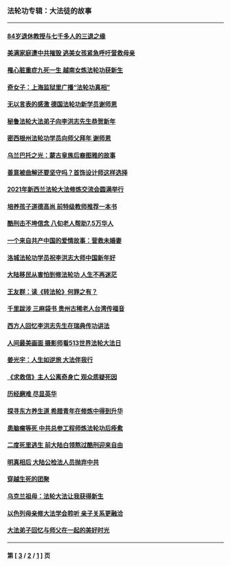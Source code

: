 ### 法轮功专辑：大法徒的故事
---
#### [84岁退休教授与七千多人的三退之缘](../../pages/nf1147481/n13796650.md?10150430) 
#### [美满家庭遭中共摧毁 逃美女孩紧急呼吁营救母亲](../../pages/nf1147481/n13792859.md?10150430) 
#### [罹心脏重症九死一生 越南女炼法轮功获新生](../../pages/nf1147481/n13732766.md?10150430) 
#### [奇女子：上海监狱里广播“法轮功真相”](../../pages/nf1147481/n13726443.md?10150430) 
#### [无以言表的感激 德国法轮功新学员谢师恩](../../pages/nf1147481/n13543790.md?10150430) 
#### [秘鲁法轮大法弟子向李洪志先生恭贺新年](../../pages/nf1147481/n13540182.md?10150430) 
#### [密西根州法轮功学员向师父拜年 谢师恩](../../pages/nf1147481/n13538183.md?10150430) 
#### [乌兰巴托之光：蒙古皇族后裔图雅的故事](../../pages/nf1147481/n13155759.md?10150430) 
#### [善意被曲解还要坚守吗？首饰设计师这样选择](../../pages/nf1147481/n13077575.md?10150430) 
#### [2021年新西兰法轮大法修炼交流会圆满举行](../../pages/nf1147481/n13033149.md?10150430) 
#### [培养孩子道德高尚 前特级教师推荐一本书](../../pages/nf1147481/n12938640.md?10150430) 
#### [酷刑击不垮信念 八旬老人帮助7.5万华人](../../pages/nf1147481/n12880712.md?10150430) 
#### [一个来自共产中国的爱情故事：营救未婚妻](../../pages/nf1147481/n12778386.md?10150430) 
#### [洛城法轮功学员祝李洪志大师中国新年好](../../pages/nf1147481/n12724685.md?10150430) 
#### [大陆移民从害怕到修法轮功 人生不再迷茫](../../pages/nf1147481/n12414325.md?10150430) 
#### [王友群：读《转法轮》何罪之有？](../../pages/nf1147481/n12408647.md?10150430) 
#### [千里跋涉 三麻袋书 贵州古稀老人台湾传福音](../../pages/nf1147481/n12198750.md?10150430) 
#### [西方人回忆李洪志先生在瑞典传功讲法](../../pages/nf1147481/n12099607.md?10150430) 
#### [人间最美画面 摄影师看513世界法轮大法日](../../pages/nf1147481/n12094118.md?10150430) 
#### [姜光宇：人生如逆旅 大法伴我行](../../pages/nf1147481/n12088664.md?10150430) 
#### [《求救信》主人公离奇身亡 观众质疑死因](../../pages/nf1147481/n11845215.md?10150430) 
#### [历经磨难 尽显英华](../../pages/nf1147481/n11723297.md?10150430) 
#### [探寻东方养生道 希腊青年在修炼中得到升华](../../pages/nf1147481/n11494502.md?10150430) 
#### [患脑瘤等死 中共总参工程师炼法轮功后痊愈](../../pages/nf1147481/n11466682.md?10150430) 
#### [二度死里逃生 前大陆白领熬过酷刑迎来自由](../../pages/nf1147481/n11368594.md?10150430) 
#### [明真相后 大陆公检法人员抛弃中共](../../pages/nf1147481/n11358618.md?10150430) 
#### [穿越生死的团聚](../../pages/nf1147481/n11258922.md?10150430) 
#### [乌克兰祖母：法轮大法让我获得新生](../../pages/nf1147481/n11269457.md?10150430) 
#### [以色列母亲修大法学会聆听 亲子关系更融洽](../../pages/nf1147481/n11268195.md?10150430) 
#### [大法弟子回忆与师父在一起的美好时光](../../pages/nf1147481/n11267759.md?10150430) 

---
#### 第 [ [3](./3.md?10150430) / [2](./2.md?10150430) / [1](./1.md?10150430) ] 页
